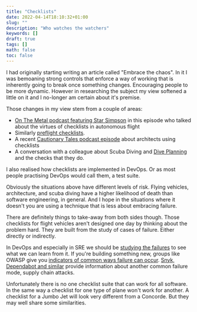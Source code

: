 ```yaml
---
title: "Checklists"
date: 2022-04-14T18:10:32+01:00
slug: ""
description: "Who watches the watchers"
keywords: []
draft: true
tags: []
math: false
toc: false
---
```


I had originally starting writing an article called "Embrace the chaos". In it I was bemoaning strong controls that enforce a way of working that is inherently going to break once something changes. Encouraging people to be more dynamic. However in researching the subject my view softened a little on it and I no-longer am certain about it's premise.

Those changes in my view stem from a couple of areas:

* [On The Metal podcast featuring Star Simpson](https://oxide.computer/podcasts/star-simpson) in this episode who talked about the virtues of checklists in autonomous flight
* Similarly [preflight checklists](https://en.wikipedia.org/wiki/Preflight_checklist).
* A recent [Cautionary Tales podcast episode](https://podcasts.google.com/feed/aHR0cHM6Ly9mZWVkcy5tZWdhcGhvbmUuZm0vY2F1dGlvbmFyeXRhbGVz/episode/ZmIzNzIyYjYtYTE0Ni0xMWVjLTgyMTUtYzc1MGU2NjVjOGM4?sa=X&ved=0CAUQkfYCahcKEwiIy8LUyZP3AhUAAAAAHQAAAAAQAQ) about architects using checklists
* A conversation with a colleague about Scuba Diving and [Dive Planning](https://en.wikipedia.org/wiki/Dive_planning) and the checks that they do.

I also realised how checklists are implemented in DevOps. Or as most people practising DevOps would call them, a test suite.

Obviously the situations above have different levels of risk. Flying vehicles, architecture, and scuba diving have a higher likelihood of death than software engineering, in general. And I hope in the situations where it doesn't you are using a technique that is less about embracing failure.

There are definitely things to take-away from both sides though. Those checklists for flight vehicles aren't designed one day by thinking about the problem hard. They are built from the study of cases of failure. Either directly or indirectly.

In DevOps and especially in SRE we should be [studying the failures](https://www.atlassian.com/incident-management/postmortem) to see what we can learn from it. If you're building something new, groups like OWASP give you [indicators of common ways failure can occur](https://owasp.org/Top10/). [Snyk, Dependabot and similar](https://alternativeto.net/software/snyk/) provide information about another common failure mode, supply chain attacks.

Unfortunately there is no one checklist suite that can work for all software. In the same way a checklist for one type of plane won't work for another. A checklist for a Jumbo Jet will look very different from a Concorde. But they may well share some similarities.
